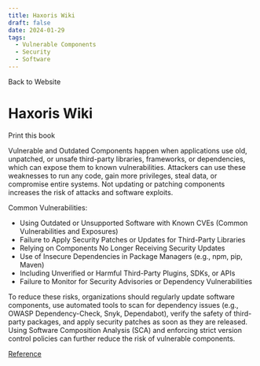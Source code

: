 ```yaml
---
title: Haxoris Wiki
draft: false
date: 2024-01-29
tags:
  - Vulnerable Components
  - Security
  - Software
---
```


Back to Website

# Haxoris Wiki

Print this book

Vulnerable and Outdated Components happen when applications use old, unpatched, or unsafe third-party libraries, frameworks, or dependencies, which can expose them to known vulnerabilities. Attackers can use these weaknesses to run any code, gain more privileges, steal data, or compromise entire systems. Not updating or patching components increases the risk of attacks and software exploits.

Common Vulnerabilities:

- Using Outdated or Unsupported Software with Known CVEs (Common Vulnerabilities and Exposures)
- Failure to Apply Security Patches or Updates for Third-Party Libraries
- Relying on Components No Longer Receiving Security Updates
- Use of Insecure Dependencies in Package Managers (e.g., npm, pip, Maven)
- Including Unverified or Harmful Third-Party Plugins, SDKs, or APIs
- Failure to Monitor for Security Advisories or Dependency Vulnerabilities

To reduce these risks, organizations should regularly update software components, use automated tools to scan for dependency issues (e.g., OWASP Dependency-Check, Snyk, Dependabot), verify the safety of third-party packages, and apply security patches as soon as they are released. Using Software Composition Analysis (SCA) and enforcing strict version control policies can further reduce the risk of vulnerable components.

[Reference](https://haxoris.com/haxoris-wiki/print.html)

